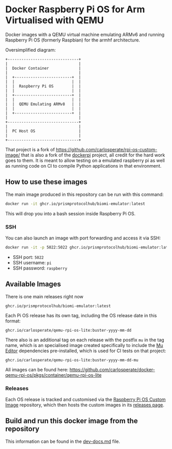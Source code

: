 # Docker Raspberry Pi OS for Arm Virtualised with QEMU

Docker images with a QEMU virtual machine emulating ARMv6 and running
Raspberry Pi OS (formerly Raspbian) for the armhf architecture.

Oversimplified diagram:

```
+-------------------------------+
|                               |
|  Docker Container             |
|                               |
|  +-------------------------+  |
|  |                         |  |
|  |  Raspberry Pi OS        |  |
|  |                         |  |
|  +-------------------------+  |
|  |                         |  |
|  |  QEMU Emulating ARMv8   |  |
|  |                         |  |
|  +-------------------------+  |
|                               |
+-------------------------------+
|                               |
|  PC Host OS                   |
|                               |
+-------------------------------+
```

That project is a fork of https://github.com/carlosperate/rpi-os-custom-image/ that is also a fork of the [dockerpi](https://github.com/lukechilds/dockerpi) project, all credit for
the hard work goes to them.
It is meant to allow testing on a emulated raspberry pi as well as running code on CI to compile Python applications in that environment.

## How to use these images

The main image produced in this repository can be run with this command:

```bash
docker run -it ghcr.io/prismprotocolhub/biomi-emulator:latest
```

This will drop you into a bash session inside Raspberry Pi OS.

### SSH

You can also launch an image with port forwarding and access it via SSH:

```bash
docker run -it -p 5022:5022 ghcr.io/prismprotocolhub/biomi-emulator:latest
```

- SSH port: `5022`
- SSH username: `pi`
- SSH password: `raspberry`

## Available Images

There is one main releases right now
```
ghcr.io/prismprotocolhub/biomi-emulator:latest
```

Each Pi OS release has its own tag, including the OS release date in this
format:

```
ghcr.io/carlosperate/qemu-rpi-os-lite:buster-yyyy-mm-dd
```

There also is an additional tag on each release with the postfix `mu` in the
tag name, which is an specialised image created specifically to include the
[Mu Editor](https://github.com/mu-editor/mu) dependencies pre-installed,
which is used for CI tests on that project:

```
ghcr.io/carlosperate/qemu-rpi-os-lite:buster-yyyy-mm-dd-mu
```

All images can be found here:
https://github.com/carlosperate/docker-qemu-rpi-os/pkgs/container/qemu-rpi-os-lite

### Releases

Each OS release is tracked and customised via the
[Raspberry Pi OS Custom Image](https://github.com/carlosperate/rpi-os-custom-image)
repository, which then hosts the custom images in its
[releases page](https://github.com/carlosperate/rpi-os-custom-image/releases).

## Build and run this docker image from the repository

This information can be found in the [dev-docs.md](dev-docs.md) file.
